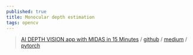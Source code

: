 ```yaml
---
published: true
title: Monocular depth estimation
tags: opencv
---
```

> [AI DEPTH VISION app with MIDAS in 15 Minutes](https://www.youtube.com/watch?v=c_WbKfyt8pY) / [github](https://github.com/isl-org/MiDaS) / [medium](https://medium.com/axinc-ai/midas-a-machine-learning-model-for-depth-estimation-e96119cc1a3c) / [pytorch](https://pytorch.org/hub/intelisl_midas_v2/)
